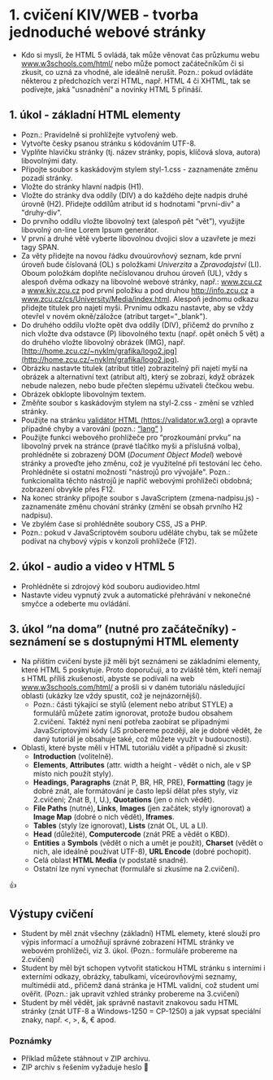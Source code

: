 # 1. cvičení KIV/WEB - tvorba jednoduché webové stránky

* Kdo si myslí, že HTML 5 ovládá, tak může věnovat čas průzkumu webu www.w3schools.com/html/ nebo může pomoct začátečníkům či si zkusit, co uzná za vhodné, ale ideálně nerušit.
Pozn.: pokud ovládáte některou z předchozích verzí HTML, např. HTML 4 či XHTML, tak se podívejte, jaká "usnadnění" a novinky HTML 5 přináší. 

## 1. úkol - základní HTML elementy

* Pozn.: Pravidelně si prohlížejte vytvořený web.
* Vytvořte česky psanou stránku s kódováním UTF-8. 
* Vyplňte hlavičku stránky (tj. název stránky, popis, klíčová slova, autora) libovolnými daty.
* Připojte soubor s kaskádovým stylem styl-1.css - zaznamenáte změnu pozadí stránky.
* Vložte do stránky hlavní nadpis (H1).
* Vložte do stránky dva oddíly (DIV) a do každého dejte nadpis druhé úrovně (H2). Přidejte oddílům atribut id s hodnotami "prvni-div" a "druhy-div".
* Do prvního oddílu vložte libovolný text (alespoň pět “vět”), využijte libovolný on-line Lorem Ipsum generátor.
* V první a druhé větě vyberte libovolnou dvojici slov a uzavřete je mezi tagy SPAN.
* Za věty přidejte na novou řádku dvouúrovňový seznam, kde první úroveň bude číslovaná (OL) s položkami *Univerzita* a *Zpravodajství* (LI). Oboum položkám doplňte nečíslovanou druhou úroveň (UL), vždy s alespoň dvěma odkazy na libovolné webové stránky, např.: www.zcu.cz a www.kiv.zcu.cz pod první položku a pod druhou http://info.zcu.cz a www.zcu.cz/cs/University/Media/index.html. Alespoň jednomu odkazu přidejte titulek pro najetí myši. Prvnímu odkazu nastavte, aby se vždy otevřel v novém okně/záložce (atribut target="_blank").
* Do druhého oddílu vložte opět dva oddíly (DIV), přičemž do prvního z nich vložte dva odstavce (P) libovolného textu (např. opět oněch 5 vět) a do druhého vložte libovolný obrázek (IMG), např. [http://home.zcu.cz/~nyklm/grafika/logo2.jpg](http://home.zcu.cz/~nyklm/grafika/logo2.jpg).
* Obrázku nastavte titulek (atribut title) zobrazitelný při najetí myší na obrázek a alternativní text (atribut alt), který se zobrazí, když obrázek nebude nalezen, nebo bude přečten slepému uživateli čtečkou webu.
* Obrázek obklopte libovolným textem.
* Změňte soubor s kaskádovým stylem na styl-2.css - změní se vzhled stránky.
* Použijte na stránku [validátor HTML (https://validator.w3.org)](https://validator.w3.org/) a opravte případné chyby a varování (pozn.: [“lang”](http://www.iana.org/assignments/language-subtag-registry/language-subtag-registry) )
* Použijte funkci webového prohlížeče pro “prozkoumání prvku” na libovolný prvek na stránce (pravé tlačítko myši a příslušná volba), prohlédněte si zobrazený DOM (*Document Object Model*) webové stránky a proveďte jeho změnu, což je využitelné při testování lec čeho. Prohlédněte si ostatní možnosti "nástrojů pro vývojáře". Pozn.: funkcionalita těchto nástrojů je napříč webovými prohlížeči obdobná; zobrazení obvykle přes F12. 
* Na konec stránky připojte soubor s JavaScriptem (zmena-nadpisu.js) - zaznamenáte změnu chování stránky (změní se obsah prvního H2 nadpisu).
* Ve zbylém čase si prohlédněte soubory CSS, JS a PHP.
* Pozn.: pokud v JavaScriptovém souboru uděláte chybu, tak se můžete podívat na chybový výpis v konzoli prohlížeče (F12).

## 2. úkol - audio a video v HTML 5

* Prohlédněte si zdrojový kód souboru audiovideo.html
* Nastavte videu vypnutý zvuk a automatické přehrávání v nekonečné smyčce a odeberte mu ovládání.

## 3. úkol “na doma” (nutné pro začátečníky) - seznámení se s dostupnými HTML elementy

* Na příštím cvičení byste již měli být seznámeni se základními elementy, které HTML 5 poskytuje. Proto doporučuji, a to zvláště těm, kteří nemají s HTML příliš zkušeností, abyste se podívali na web www.w3schools.com/html/ a prošli si v daném tutoriálu následující oblasti (ukázky lze vždy spustit, což je nejnázornější).
    * Pozn.: části týkající se stylů (element nebo atribut STYLE) a formulářů můžete zatím ignorovat, protože budou obsahem 2.cvičení. Taktéž nyní není potřeba zaobírat se případnými JavaScriptovými kódy (JS probereme později, ale je dobré vědět, že daný tutoriál je obsahuje také, což můžete využít v budoucnosti).
* Oblasti, které byste měli v HTML tutoriálu vidět a případně si zkusit:
    * **Introduction** (volitelně).
    * **Elements**, **Attributes** (attr. width a height - vědět o nich, ale v SP místo nich použít styly).
    * **Headings**, **Paragraphs** (znát P, BR, HR, PRE), **Formatting** (tagy je dobré znát, ale formátování je často lepší dělat přes styly, viz 2.cvičení; Znát B, I, U.), **Quotations** (jen o nich vědět).
    * **File Paths** (nutné), **Links**, **Images** (jen začátek; styly ignorovat) a **Image Map** (dobré o nich vědět), **Iframes**.
    * **Tables** (styly lze ignorovat), **Lists** (znát OL, UL a LI).
    * **Head** (důležité), **Computercode** (znát PRE a vědět o KBD).
    * **Entities** a **Symbols** (vědět o nich a umět je použít), **Charset** (vědět o nich, ale ideálně používat UTF-8), **URL Encode** (dobré pochopit).
    * Celá oblast **HTML Media** (v podstatě snadné).
    * Ostatní lze nyní vynechat (formuláře si zkusíme na 2.cvičení).   

:+1:

## Výstupy cvičení
* Student by měl znát všechny (základní) HTML elemety, které slouží pro výpis informací a umožňují správné zobrazení HTML stránky ve webovém prohlížeči, viz 3. úkol. (Pozn.: formuláře probereme na 2.cvičení)
* Student by měl být schopen vytvořit statickou HTML stránku s interními i externími odkazy, obrázky, tabulkami, víceúrovňovými seznamy, multimédii atd., přičemž daná stránka je HTML validní, což student umí ověřit. (Pozn.: jak upravit vzhled stránky probereme na 3.cvičení)
* Student by měl vědět, jak správně nastavit znakovou sadu HTML stránky (znát UTF-8 a Windows-1250 = CP-1250) a jak vypsat speciální znaky, např. &lt;, &gt;, &amp;, &euro; apod.   

### Poznámky
* Příklad můžete stáhnout v ZIP archivu.
* ZIP archiv s řešením vyžaduje heslo :dog:
